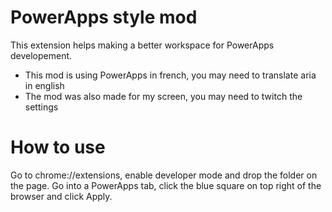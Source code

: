 # PowerApps style mod

This extension helps making a better workspace for PowerApps developement.

- This mod is using PowerApps in french, you may need to translate aria in english
- The mod was also made for my screen, you may need to twitch the settings

# How to use

Go to chrome://extensions, enable developer mode and drop the folder on the page.
Go into a PowerApps tab, click the blue square on top right of the browser and click Apply.
